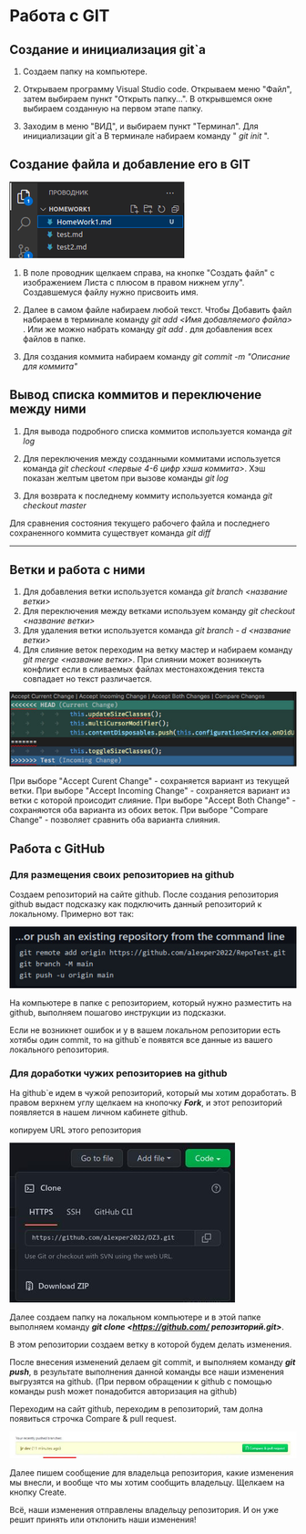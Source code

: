 # Работа с GIT

## Создание и инициализация git`a

1. Создаем папку на компьютере.

2. Открываем программу Visual Studio code. Открываем меню "Файл", затем выбираем пункт "Открыть папку...". В открывшемся окне выбираем созданную на первом этапе папку.

3. Заходим в меню "ВИД", и выбираем пункт "Терминал". Для инициализации git`а В терминале набираем команду " *git init* ".

## Создание файла и добавление его в GIT

![Проводник](/image1.png)

1. В поле проводник щелкаем справа, на кнопке "Создать файл" с изображением Листа с плюсом в правом нижнем углу". Создавшемуся файлу нужно присвоить имя.

2. Далее в самом файле набираем любой текст. Чтобы Добавить файл набираем в терминале команду  *git add <Имя добавляемого файла>* . Или же можно набрать команду  *git add .*  для добавления всех файлов в папке.

3. Для создания коммита набираем команду  *git commit -m "Описание для коммита"* 

## Вывод списка коммитов и переключение между ними

1. Для вывода подробного списка коммитов используется команда  *git log*

2. Для переключения между созданными коммитами используется команда  *git checkout <первые 4-6 цифр хэша коммита>*. Хэш показан желтым цветом при вызове команды *git log*

3. Для возврата к последнему коммиту используется команда *git checkout master*

 Для сравнения состояния текущего рабочего файла и последнего сохраненного коммита существует команда *git diff*

****
 
 ## Ветки и работа с ними

1. Для добавления ветки используется команда *git branch <название ветки>*
2. Для переключения между ветками используем команду *git checkout <название ветки>*
3. Для удаления ветки используется команда *git branch - d <название ветки>*
4. Для слияние веток переходим на ветку мастер и набираем команду *git merge <название ветки>*. При слиянии может возникнуть конфликт если в сливаемых файлах местонахождения текста совпадает но текст различается.

![Конфликт при слиянии](/Image2.jpg)

При выборе "Accept Curent Change" - сохраняется вариант из текущей ветки.
При выборе "Accept Incoming Change" - сохраняется вариант из ветки с которой происодит слияние.
При выборе "Accept Both Change" - сохраняются оба варианта из обоих веток.
При выборе "Compare Change" - позволяет сравнить оба варианта слияния.

## Работа с GitHub

### Для размещения своих репозиториев на github

Создаем репозиторий на сайте github.
После создания репозитория github выдаст подсказку как подключить данный репозиторий к локальному. Примерно вот так:

![Создание репозитория](/Image3.jpg)

На компьютере в папке с репозиторием, который нужно разместить на github, выполняем пошагово инструкции из подсказки.

Если не возникнет ошибок и у в вашем локальном репозитории есть хотябы один commit, то на github`е появятся все данные из вашего локального репозитория.


### Для доработки чужих репозиториев на github

На github`е идем в чужой репозиторий, который мы хотим доработать. 
В правом верхнем углу щелкаем на кнопочку __*Fork*__, и этот репозиторий появляется в нашем личном кабинете github.

копируем URL этого репозитория 

![Создание репозитория](/Image4.jpg)


Далее создаем папку на локальном компьютере и в этой папке выполняем команду __*git clone <https://github.com/ репозиторий.git>*__.

В этом репозитории создаем ветку в которой будем делать изменения.

После внесения изменений делаем git commit, и выполняем команду __*git push*__, в результате выполнения данной команды все наши изменения выгрузятся на github. (При первом обращении к github с помощью команды push может понадобится авторизация на github)

Переходим на сайт github, переходим в репозиторий, там долна появиться строчка Compare & pull request.

![Создание репозитория](/Image5.jpg)

Далее пишем сообщение для владельца репозитория, какие изменения мы внесли, и вообще что мы хотим сообщить владельцу. Щелкаем на кнопку Create.

Всё, наши изменения отправлены владельцу репозитория. И он уже решит принять или отклонить наши изменения!
